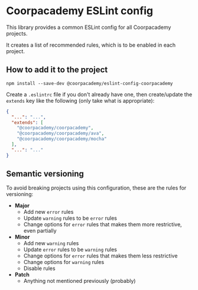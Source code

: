 # Coorpacademy ESLint config

This library provides a common ESLint config for all Coorpacademy projects.

It creates a list of recommended rules, which is to be enabled in each project.

## How to add it to the project

```console
npm install --save-dev @coorpacademy/eslint-config-coorpacademy
```

Create a `.eslintrc` file if you don't already have one, then create/update the `extends` key like the following (only take what is appropriate):

```json
{
  "...": "...",
  "extends": [
    "@coorpacademy/coorpacademy",
    "@coorpacademy/coorpacademy/ava",
    "@coorpacademy/coorpacademy/mocha"
  ],
  "...": "..."
}
```

## Semantic versioning

To avoid breaking projects using this configuration, these are the rules for versioning:
- **Major**
  - Add new `error` rules
  - Update `warning` rules to be `error` rules
  - Change options for `error` rules that makes them more restrictive, even partially
- **Minor**
  - Add new `warning` rules
  - Update `error` rules to be `warning` rules
  - Change options for `error` rules that makes them less restrictive
  - Change options for `warning` rules
  - Disable rules
- **Patch**
  - Anything not mentioned previously (probably)
